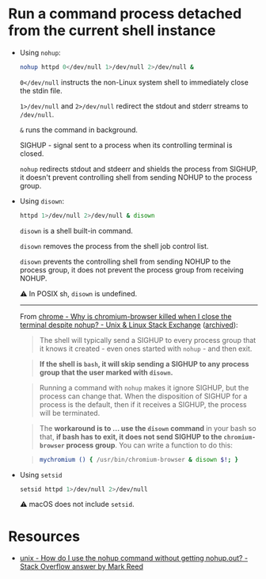 # Run a command process detached from the current shell instance

- Using `nohup`:

    ```sh
    nohup httpd 0</dev/null 1>/dev/null 2>/dev/null &
    ```

    `0</dev/null` instructs the non-Linux system shell to immediately close the stdin file.

    `1>/dev/null` and `2>/dev/null` redirect the stdout and stderr streams to `/dev/null`.

    `&` runs the command in background.

    SIGHUP - signal sent to a process when its controlling terminal is closed.

    `nohup` redirects stdout and stdeerr and shields the process from SIGHUP, it doesn't prevent controlling shell from sending NOHUP to the process group.

- Using `disown`:

    ```sh
    httpd 1>/dev/null 2>/dev/null & disown
    ```

    `disown` is a shell built-in command.

    `disown` removes the process from the shell job control list.

    `disown` prevents the controlling shell from sending NOHUP to the process group, it does not prevent the process group from receiving NOHUP.

    ⚠️ In POSIX sh, `disown` is undefined.

    ***

    From [chrome - Why is chromium-browser killed when I close the terminal despite nohup? - Unix & Linux Stack Exchange](https://unix.stackexchange.com/questions/162749/why-is-chromium-browser-killed-when-i-close-the-terminal-despite-nohup/194640#194640) ([archived](https://archive.is/7cldG)):

    > The shell will typically send a SIGHUP to every process group that it knows it created - even ones started with `nohup` - and then exit.

    > **If the shell is `bash`, it will skip sending a SIGHUP to any process group that the user marked with `disown`.**

    > Running a command with `nohup` makes it ignore SIGHUP, but the process can change that. When the disposition of SIGHUP for a process is the default, then if it receives a SIGHUP, the process will be terminated.

    > The **workaround is to ... use the `disown` command** in your bash so that, **if bash has to exit, it does not send SIGHUP to the `chromium-browser` process group**. You can write a function to do this:

    > ```sh
    > mychromium () { /usr/bin/chromium-browser & disown $!; }
    > ```

- Using `setsid`

    ```sh
    setsid httpd 1>/dev/null 2>/dev/null
    ```

    ⚠️ macOS does not include `setsid`.

# Resources

- [unix - How do I use the nohup command without getting nohup.out? - Stack Overflow answer by Mark Reed](https://stackoverflow.com/questions/10408816/how-do-i-use-the-nohup-command-without-getting-nohup-out/10408906#10408906)
